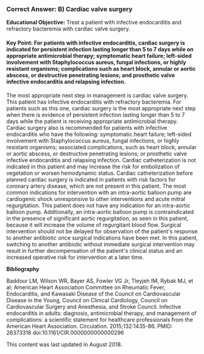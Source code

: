 
### Correct Answer: B) Cardiac valve surgery 

**Educational Objective:** Treat a patient with infective endocarditis and refractory bacteremia with cardiac valve surgery.

#### **Key Point:** For patients with infective endocarditis, cardiac surgery is indicated for persistent infection lasting longer than 5 to 7 days while on appropriate antimicrobial therapy; symptomatic heart failure; left-sided involvement with Staphylococcus aureus, fungal infections, or highly resistant organisms; complications such as heart block, annular or aortic abscess, or destructive penetrating lesions; and prosthetic valve infective endocarditis and relapsing infection.

The most appropriate next step in management is cardiac valve surgery. This patient has infective endocarditis with refractory bacteremia. For patients such as this one, cardiac surgery is the most appropriate next step when there is evidence of persistent infection lasting longer than 5 to 7 days while the patient is receiving appropriate antimicrobial therapy. Cardiac surgery also is recommended for patients with infective endocarditis who have the following: symptomatic heart failure; left-sided involvement with Staphylococcus aureus, fungal infections, or highly resistant organisms; associated complications, such as heart block, annular or aortic abscess, or destructive penetrating lesions; or prosthetic valve infective endocarditis and relapsing infection.
Cardiac catheterization is not indicated in this patient and may increase the risk for embolization of vegetation or worsen hemodynamic status. Cardiac catheterization before planned cardiac surgery is indicated in patients with risk factors for coronary artery disease, which are not present in this patient.
The most common indications for intervention with an intra-aortic balloon pump are cardiogenic shock unresponsive to other interventions and acute mitral regurgitation. This patient does not have any indication for an intra-aortic balloon pump. Additionally, an intra-aortic balloon pump is contraindicated in the presence of significant aortic regurgitation, as seen in this patient, because it will increase the volume of regurgitant blood flow.
Surgical intervention should not be delayed for observation of the patient's response to another antibiotic once surgical indications have been met. In this patient, switching to another antibiotic without immediate surgical intervention may result in further decompensation of the patient's clinical status and an increased operative risk for intervention at a later time.

**Bibliography**

Baddour LM, Wilson WR, Bayer AS, Fowler VG Jr, Tleyjeh IM, Rybak MJ, et al; American Heart Association Committee on Rheumatic Fever, Endocarditis, and Kawasaki Disease of the Council on Cardiovascular Disease in the Young, Council on Clinical Cardiology, Council on Cardiovascular Surgery and Anesthesia, and Stroke Council. Infective endocarditis in adults: diagnosis, antimicrobial therapy, and management of complications: a scientific statement for healthcare professionals from the American Heart Association. Circulation. 2015;132:1435-86. PMID: 26373316 doi:10.1161/CIR.0000000000000296

This content was last updated in August 2018.